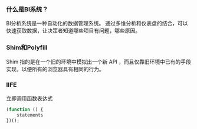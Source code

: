 ### 什么是BI系统？

BI分析系统是一种自动化的数据管理系统。 通过多维分析和仪表盘的结合，可以快速获取数据，让决策者知道哪些项目有问题，哪些原因。

### Shim和Polyfill

Shim 指的是在一个旧的环境中模拟出一个新 API ，而且仅靠旧环境中已有的手段实现，以便所有的浏览器具有相同的行为。

### IIFE

立即调用函数表达式

```js
(function () {
    statements
})();
```

